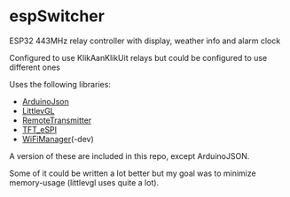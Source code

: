 # espSwitcher
ESP32 443MHz relay controller with display, weather info and alarm clock

Configured to use KlikAanKlikUit relays but could be configured to use different ones

Uses the following libraries:
- [ArduinoJson](https://github.com/bblanchon/ArduinoJson)
- [LittlevGL](https://github.com/littlevgl/lv_arduino)
- [RemoteTransmitter](https://bitbucket.org/fuzzillogic/433mhzforarduino/wiki/Home)
- [TFT_eSPI](https://github.com/Bodmer/TFT_eSPI)
- [WiFiManager](https://github.com/tzapu/WiFiManager)(-dev)

A version of these are included in this repo, except ArduinoJSON.

Some of it could be written a lot better but my goal was to minimize memory-usage (littlevgl uses quite a lot).
